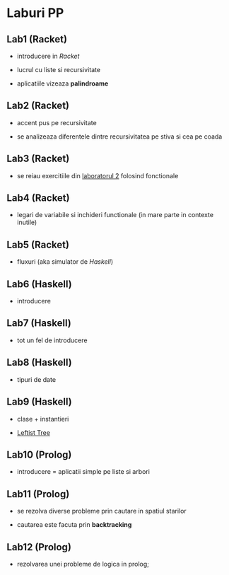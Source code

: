 # Laburi PP

## Lab1 (Racket)

- introducere in *Racket*

- lucrul cu liste si recursivitate

- aplicatiile vizeaza **palindroame**

## Lab2 (Racket)

- accent pus pe recursivitate

- se analizeaza diferentele dintre recursivitatea pe stiva si cea pe coada

## Lab3 (Racket)

- se reiau exercitiile din [laboratorul 2](https://elf.cs.pub.ro/pp/19/laboratoare/racket/recursivitate) folosind fonctionale

## Lab4 (Racket)

- legari de variabile si inchideri functionale (in mare parte in contexte inutile)

## Lab5 (Racket)

- fluxuri (aka simulator de *Haskell*)

## Lab6 (Haskell)

- introducere

## Lab7 (Haskell)

- tot un fel de introducere

## Lab8 (Haskell)

- tipuri de date

## Lab9 (Haskell)

- clase + instantieri

- [Leftist Tree](https://en.wikipedia.org/wiki/Leftist_tree)

## Lab10 (Prolog)

- introducere = aplicatii simple pe liste si arbori

## Lab11 (Prolog)

- se rezolva diverse probleme prin cautare in spatiul starilor

- cautarea este facuta prin **backtracking**

## Lab12 (Prolog)

- rezolvarea unei probleme de logica in prolog;
